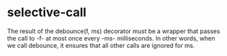 # selective-call
The result of the debounce(f, ms) decorator must be a wrapper that passes the call to -f- at most once every -ms- milliseconds. In other words, when we call debounce, it ensures that all other calls are ignored for ms.
